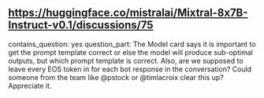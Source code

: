## https://huggingface.co/mistralai/Mixtral-8x7B-Instruct-v0.1/discussions/75

contains_question: yes
question_part: The Model card says it is important to get the prompt template correct or else the model will produce sub-optimal outputs, but which prompt template is correct. Also, are we supposed to leave every EOS token in for each bot response in the conversation? Could someone from the team like @pstock or @timlacroix clear this up? Appreciate it.